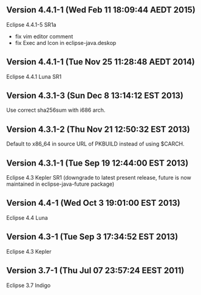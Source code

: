 Version 4.4.1-1 (Wed Feb 11 18:09:44 AEDT 2015)
---

Eclipse 4.4.1-5 SR1a
- fix vim editor comment
- fix Exec and Icon in eclipse-java.deskop

Version 4.4.1-1 (Tue Nov 25 11:28:48 AEDT 2014)
---

Eclipse 4.4.1 Luna SR1

Version 4.3.1-3 (Sun Dec  8 13:14:12 EST 2013)
---

Use correct sha256sum with i686 arch.

Version 4.3.1-2 (Thu Nov 21 12:50:32 EST 2013)
---

Default to x86_64 in source URL of PKBUILD instead of using $CARCH.

Version 4.3.1-1 (Tue Sep 19 12:44:00 EST 2013)
---

Eclipse 4.3 Kepler SR1 (downgrade to latest present release, future is now maintained in eclipse-java-future package)

Version 4.4-1 (Wed Oct  3 19:01:00 EST 2013)
---

Eclipse 4.4 Luna

Version 4.3-1 (Tue Sep  3 17:34:52 EST 2013)
---

Eclipse 4.3 Kepler

Version 3.7-1 (Thu Jul 07 23:57:24 EEST 2011)
---

Eclipse 3.7 Indigo
